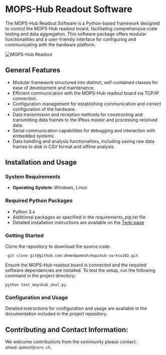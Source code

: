 # MOPS-Hub Readout Software

The MOPS-Hub Readout Software is a Python-based framework designed to control the MOPS-Hub readout board, facilitating comprehensive crate testing and data aggregation. This software package offers modular functionalities and a user-friendly interface for configuring and communicating with the hardware platform.

![MOPS-Hub Readout](https://github.com/ahmedqamesh/mopshub-sw-kcu102/assets/8536649/7ec0939e-345b-4ca1-ac25-7f7bf3cf5020)

## General Features
- Modular framework structured into distinct, self-contained classes for ease of development and maintenance.
- Efficient communication with the MOPS-Hub readout board via TCP/IP connection.
- Configuration management for establishing communication and correct configuration of the hardware.
- Data transmission and reception methods for constructing and transmitting data frames to the IPbus master and processing received data.
- Serial communication capabilities for debugging and interaction with embedded systems.
- Data handling and analysis functionalities, including saving raw data frames to disk in CSV format and offline analysis.

## Installation and Usage

### System Requirements
- **Operating System:** Windows, Linux

### Required Python Packages
- Python 3.x
- Additional packages as specified in the requirements_pip.txt file
- Detailed installation instructions are available on the [Twiki page](https://github.com/ahmedqamesh/mopshub-sw-kcu102/wiki)

### Getting Started
Clone the repository to download the source code:

```
 git clone git@github.com:ahmedqamesh/mopshub-sw-kcu102.git

```
Ensure the MOPS-Hub readout board is connected and the required software dependencies are installed. To test the setup, run the following command in the project directory:

```
python test_mopshub_uhal.py

```
### Configuration and Usage
Detailed instructions for configuration and usage are available in the documentation included in the project repository.

## Contributing and Contact Information:
We welcome contributions from the community please contact : `ahmed.qamesh@cern.ch`.

